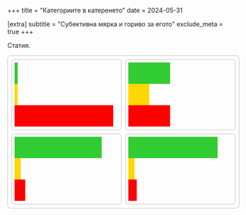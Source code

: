 +++
title = "Категориите в катеренето"
date = 2024-05-31

[extra]
subtitle = "Субективна мярка и гориво за егото"
exclude_meta = true
+++

Статия.

<style>
section#gradeCharts {
    width: 100%;
    border: 1px solid silver;
    border-radius: 0.5rem;
    padding: 0.5rem;

    display: grid;
    grid-template-columns: 1fr 1fr;
    gap: 0.5rem;
}

section#gradeCharts > div.chart {
    border: 1px solid silver;
    border-radius: 0.4rem;
    padding: 0.4rem;
}

div.chart > div.bar {
    width: 10%;
    height: 3rem;
}

div.bar:nth-child(1) { background-color: limegreen; }
div.bar:nth-child(2) { background-color: gold; }
div.bar:nth-child(3) { background-color: red; }

div.chart:nth-child(1) > div.bar:nth-child(1) { width: 3%; }
div.chart:nth-child(1) > div.bar:nth-child(2) { width: 3%; }
div.chart:nth-child(1) > div.bar:nth-child(3) { width: 95%; }
div.chart:nth-child(2) > div.bar:nth-child(1) { width: 40%; }
div.chart:nth-child(2) > div.bar:nth-child(2) { width: 20%; }
div.chart:nth-child(2) > div.bar:nth-child(3) { width: 40%; }
div.chart:nth-child(3) > div.bar:nth-child(1) { width: 84%; }
div.chart:nth-child(3) > div.bar:nth-child(2) { width: 6%; }
div.chart:nth-child(3) > div.bar:nth-child(3) { width: 10%; }
div.chart:nth-child(4) > div.bar:nth-child(1) { width: 86%; }
div.chart:nth-child(4) > div.bar:nth-child(2) { width: 6%; }
div.chart:nth-child(4) > div.bar:nth-child(3) { width: 8%; }
</style>

<section id="gradeCharts">
<div class="chart">
    <div class="bar"></div>
    <div class="bar"></div>
    <div class="bar"></div>
</div>
<div class="chart">
    <div class="bar"></div>
    <div class="bar"></div>
    <div class="bar"></div>
</div>
<div class="chart">
    <div class="bar"></div>
    <div class="bar"></div>
    <div class="bar"></div>
</div>
<div class="chart">
    <div class="bar"></div>
    <div class="bar"></div>
    <div class="bar"></div>
</div>
</section>

<br><br><br>

<script src="../range-slider.js"></script>

<div id="slider"></div>

<script>
let gradeIndexToDifficulty = (gradeIndex) => {
    switch (gradeIndex) {
        case 6: return "4a";
        case 7: return "4b";
        case 8: return "4c";
        case 9: case "10":
        case 11: return "5a";
        case 12:
        case 13: return "5b";
        case 14:
        case 15: return "5c";
        case 16: return "6a";
        case 17: return "6a+";
        case 18: return "6b";
        case 19: return "6b+";
        case 20:
        case 21: return "6c";
        case 22: return "6c+";
        case 23: return "7a";
        case 24: return "7a+";
        case 25: return "7b";
        case 26: return "7b+";
        case 27: return "7c";
        case 28: return "7c+";
        case 29: return "8a";
        case 30: return "8a+";
        case 31: return "8b";
    }
    return gradeIndex;
};
let sliderOptions = {
    pointRadius: 10,
    values: [10, 20, 26],
    min: 6,
    max: 31,
    tooltipHandler: gradeIndexToDifficulty,
};
let slider = new RangeSlider('div#slider', sliderOptions);
slider.onChange(values => {
    values.sort();
    console.log(values);
});
</script>

